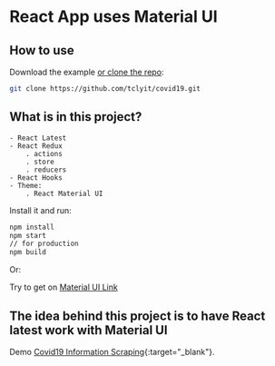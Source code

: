 # React App uses Material UI

## How to use

Download the example [or clone the repo](https://github.com/tclyit/covid19.git):
```sh
git clone https://github.com/tclyit/covid19.git
```

## What is in this project?
```
- React Latest
- React Redux
    . actions
    . store
    . reducers
- React Hooks
- Theme:
    . React Material UI
```

Install it and run:

```sh
npm install
npm start
// for production
npm build
```

Or:

Try to get on [Material UI Link](https://github.com/mui-org/material-ui)

## The idea behind this project is to have React latest work with Material UI

Demo [Covid19 Information Scraping](http://covid19.dockh.com){:target="_blank"}.
